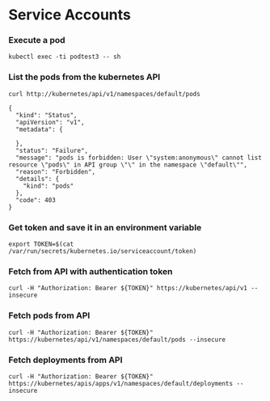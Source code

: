 # Service Accounts

### Execute a pod
`kubectl exec -ti podtest3 -- sh`

### List the pods from the kubernetes API
`curl http://kubernetes/api/v1/namespaces/default/pods`

```
{
  "kind": "Status",
  "apiVersion": "v1",
  "metadata": {
    
  },
  "status": "Failure",
  "message": "pods is forbidden: User \"system:anonymous\" cannot list resource \"pods\" in API group \"\" in the namespace \"default\"",
  "reason": "Forbidden",
  "details": {
    "kind": "pods"
  },
  "code": 403
}
```

### Get token and save it in an environment variable
`export TOKEN=$(cat /var/run/secrets/kubernetes.io/serviceaccount/token)`

### Fetch from API with authentication token
`curl -H "Authorization: Bearer ${TOKEN}" https://kubernetes/api/v1 --insecure`

### Fetch pods from API
`curl -H "Authorization: Bearer ${TOKEN}" https://kubernetes/api/v1/namespaces/default/pods --insecure`

### Fetch deployments from API
`curl -H "Authorization: Bearer ${TOKEN}" https://kubernetes/apis/apps/v1/namespaces/default/deployments --insecure`